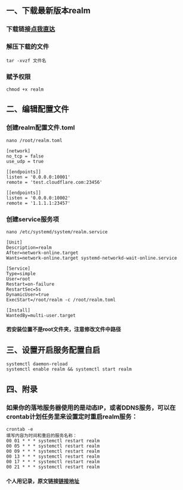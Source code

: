 ## 一、下载最新版本realm  
### 下载链接[点我直达](https://github.com/zhboner/realm/releases/tag/v2.7.0)
### 解压下载的文件  
```tar -xvzf 文件名```  
### 赋予权限  
```chmod +x realm```  
## 二、编辑配置文件  
### 创建realm配置文件.toml  
```nano /root/realm.toml```  
```
[network]
no_tcp = false
use_udp = true

[[endpoints]]
listen = '0.0.0.0:10001'
remote = 'test.cloudflare.com:23456' 

[[endpoints]]
listen = '0.0.0.0:10002'
remote = '1.1.1.1:23457'
```
### 创建service服务项  
```nano /etc/systemd/system/realm.service```  
```
[Unit]
Description=realm
After=network-online.target
Wants=network-online.target systemd-networkd-wait-online.service

[Service]
Type=simple
User=root
Restart=on-failure
RestartSec=5s
DynamicUser=true
ExecStart=/root/realm -c /root/realm.toml

[Install]
WantedBy=multi-user.target
```
#### 若安装位置不是root文件夹，注意修改文件中路径  
## 三、设置开启服务配置自启  
```
systemctl daemon-reload
systemctl enable realm && systemctl start realm
```
## 四、附录  
### 如果你的落地服务器使用的是动态IP，或者DDNS服务，可以在crontab计划任务里来设置定时重启realm服务：  
```
crontab -e
填写内容为时间和重启的服务名称：
00 01 * * * systemctl restart realm
00 05 * * * systemctl restart realm
00 09 * * * systemctl restart realm
00 13 * * * systemctl restart realm
00 17 * * * systemctl restart realm
00 21 * * * systemctl restart realm
```
#### 个人用记录，原文链接[链接地址](https://www.nodeseek.com/post-221885-1)
